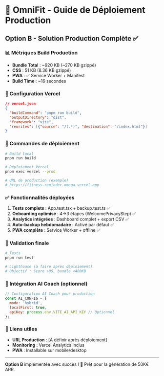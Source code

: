 # 🚀 OmniFit - Guide de Déploiement Production

## Option B - Solution Production Complète ✅

### 📊 Métriques Build Production

- **Bundle Total** : ~920 KB (~270 KB gzippé)
- **CSS** : 51 KB (8.36 KB gzippé)
- **PWA** : ✅ Service Worker + Manifest
- **Build Time** : ~16 secondes

### 🔧 Configuration Vercel

```json
// vercel.json
{
  "buildCommand": "pnpm run build",
  "outputDirectory": "dist",
  "framework": "vite",
  "rewrites": [{"source": "/(.*)", "destination": "/index.html"}]
}
```

### 🚀 Commandes de déploiement

```bash
# Build local
pnpm run build

# Déploiement Vercel
pnpm exec vercel --prod

# URL de production (exemple)
# https://fitness-reminder-omega.vercel.app
```

### ✅ Fonctionnalités déployées

1. **Tests complets** : App.test.tsx + backup.test.ts ✅
2. **Onboarding optimisé** : 4→3 étapes (WelcomePrivacyStep) ✅
3. **Analytics intégrées** : Dashboard complet + export CSV ✅
4. **Auto-backup hebdomadaire** : Activé par défaut ✅
5. **PWA complète** : Service Worker + offline ✅

### 🎯 Validation finale

```bash
# Tests
pnpm run test

# Lighthouse (à faire après déploiement)
# Objectif : Score >95, bundle <400KB
```

### 📱 Intégration AI Coach (optionnel)

```javascript
// Configuration AI Coach pour production
const AI_CONFIG = {
  mode: 'hybrid',
  localFirst: true,
  apiKey: process.env.VITE_AI_API_KEY // Optionnel
};
```

### 🔗 Liens utiles

- **URL Production** : [À définir après déploiement]
- **Monitoring** : Vercel Analytics inclus
- **PWA** : Installable sur mobile/desktop

---

**Option B** implémentée avec succès ! 🎉
Prêt pour la génération de 50K€ ARR.